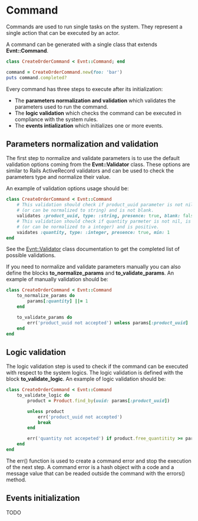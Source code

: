 # Command

Commands are used to run single tasks on the system. They represent a single action that can be executed by an actor.

A command can be generated with a single class that extends **Evnt::Command**.

```ruby
class CreateOrderCommand < Evnt::Command; end

command = CreateOrderCommand.new(foo: 'bar')
puts command.completed?
```

Every command has three steps to execute after its initialization:

- The **parameters normalization and validation** which validates the parameters used to run the command.
- The **logic validation** which checks the command can be executed in compliance with the system rules.
- The **events intialization** which initializes one or more events.

## Parameters normalization and validation

The first step to normalize and validate parameters is to use the default validation options coming from the **Evnt::Validator** class. These options are similar to Rails ActiveRecord validators and can be used to check the parameters type and normalize their value.

An example of validation options usage should be:

```ruby
class CreateOrderCommand < Evnt::Command
    # This validation should check if product_uuid parameter is not nil, is a string
    # (or can be normalized to string) and is not blank.
    validates :product_uuid, type: :string, presence: true, blank: false
    # This validation should check if quantity parmeter is not nil, is a integer
    # (or can be normalized to a integer) and is positive.
    vaidates :quantity, type: :integer, presence: true, min: 1
end
```

See the [Evnt::Validator](https://github.com/ideonetwork/evnt/blob/master/doc/Validator.md) class documentation to get the completed list of possible validations.

If you need to normalize and validate parameters manually you can also define the blocks **to_normalize_params** and **to_validate_params**. An example of manually validation should be:

```ruby
class CreateOrderCommand < Evnt::Command
    to_normalize_params do
        params[:quantity] ||= 1
    end

    to_validate_params do
        err('product_uuid not accepted') unless params[:product_uuid]
    end
end
```

## Logic validation

The logic validation step is used to check if the command can be executed with respect to the system logics.
The logic validation is defined with the block **to_validate_logic**. An example of logic validation should be:

```ruby
class CreateOrderCommand < Evnt::Command
    to_validate_logic do
        product = Product.find_by(uuid: params[:product_uuid])

        unless product
            err('product_uuid not accepted')
            break
        end

        err('quantity not accepeted') if product.free_quantitity >= params[:quantity]
    end
end
```

The err() function is used to create a command error and stop the execution of the next step. A command error is a hash object with a code and a message value that can be readed outside the command with the errors() method.

## Events initialization

TODO